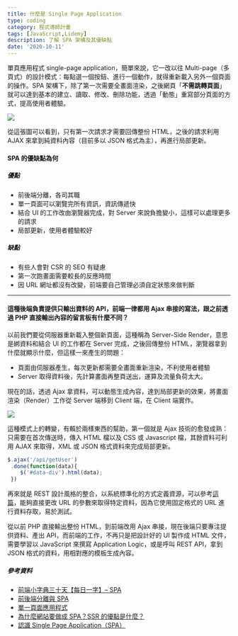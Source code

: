 ```yaml
---
title: 什麼是 Single Page Application
type: coding
category: 程式導師計畫
tags: [JavaScript,Lidemy]
description: 了解 SPA 架構及其優缺點
date: '2020-10-11'
---
```


單頁應用程式 single-page application，簡單來說，它一改以往 Multi-page（多頁式）的設計模式：每點選一個按鈕、進行一個動作，就得重新載入另外一個頁面的操作。SPA 架構下，除了第一次需要全畫面渲染，之後網頁「**不需跳轉頁面**」就可以達到基本的建立、讀取、修改、刪除功能，透過「動態」重寫部分頁面的方式，提高使用者體驗。

![](https://i.imgur.com/WdTWbnQ.png)

從這張圖可以看到，只有第一次請求才需要回傳整份 HTML，之後的請求利用 AJAX 來拿到純資料內容（目前多以 JSON 格式為主），再進行局部更新。


#### SPA 的優缺點為何

##### 優點
* 前後端分離，各司其職
* 單一頁面可以瀏覽完所有資訊，資訊傳遞快
* 結合 UI 的工作改由瀏覽器完成，對 Server 來說負擔變小，這樣可以處理更多的請求
* 局部更新，使用者體驗較好

##### 缺點
* 有些人會對 CSR 的 SEO 有疑慮
* 第一次跑畫面需要較長的反應時間
* 因 URL 網址都沒有改變，前端要自己管理必須自定狀態來做判斷

---

#### 這種後端負責提供只輸出資料的 API，前端一律都用 Ajax 串接的寫法，跟之前透過 PHP 直接輸出內容的留言板有什麼不同？

以前我們要從伺服器重新載入整個新頁面，這種稱為 Server-Side Render，意思是綁資料和結合 UI 的工作都在 Server 完成，之後回傳整份 HTML，瀏覽器拿到什麼就顯示什麼，但這樣一來產生的問題：

* 頁面由伺服器產生，每次更新都需要全畫面重新渲染，不利使用者體驗
* Server 取得資料後，先計算畫面再整頁送出，運算及流量負荷太大。


現在的話，透過 Ajax 拿資料，可以動態生成內容，達到局部更新的效果，將畫面渲染（Render）工作從 Server 端移到 Client 端，在 Client 端實作。

![](https://eww-wp.s3.ap-south-1.amazonaws.com/wp-content/uploads/2020/02/14064824/single-page-applications.jpg)

這種模式上的轉變，有賴於兩樣東西的幫助，第一個就是 Ajax 技術的愈發成熟：只需要在首次傳送時，傳入 HTML 檔以及 CSS 或 Javascript 檔，其餘資料可利用 AJAX 來取得，XML 或 JSON 格式資料來完成局部更新。

```js
$.ajax('/api/getUser')
 .done(function(data){
    $('#data-div').html(data);
 })
```

再來就是 REST 設計風格的整合，以系統標準化的方式定義資源，可以參考[這篇](https://ihower.tw/blog/archives/1542)，能夠直接更改 URL 的參數來取得特定資料，因為它使用固定格式的 URL 進行資料存取，易於測試。

從以前 PHP 直接輸出整份 HTML，到前端改用 Ajax 串接，現在後端只要專注提供資料、產出 API，而前端的工作，不再只是把設計好的 UI 製作成 HTML 文件，需要學習以 JavaScript 來撰寫 Application Logic，或是呼叫 REST API，拿到 JSON 格式的資料，用相對應的模板生成內容。

##### 參考資料
* [前端小字典三十天【每日一字】– SPA](https://ithelp.ithome.com.tw/articles/10160709)
* [前後端分離與 SPA](https://blog.techbridge.cc/2017/09/16/frontend-backend-mvc/)
* [單一頁面應用程式](https://medium.com/@mybaseball52/%E5%96%AE%E4%B8%80%E9%A0%81%E9%9D%A2%E6%87%89%E7%94%A8%E7%A8%8B%E5%BC%8F-c98c8a17081)
* [為什麼網站要做成 SPA？SSR 的優點是什麼？](https://medium.com/schaoss-blog/%E5%89%8D%E7%AB%AF%E4%B8%89%E5%8D%81-18-fe-%E7%82%BA%E4%BB%80%E9%BA%BC%E7%B6%B2%E7%AB%99%E8%A6%81%E5%81%9A%E6%88%90-spa-ssr-%E7%9A%84%E5%84%AA%E9%BB%9E%E6%98%AF%E4%BB%80%E9%BA%BC-c926145078a4)
* [認識 Single Page Application（SPA）](https://www.jollen.org/blog/2014/09/single-page-application.html)